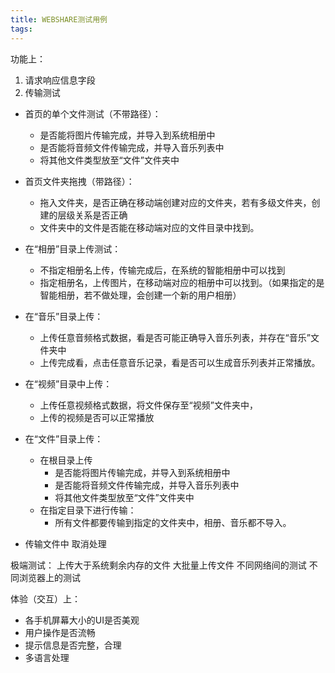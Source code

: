 ```yaml
---
title: WEBSHARE测试用例
tags:
---
```


功能上：
1. 请求响应信息字段
2. 传输测试
  *  首页的单个文件测试（不带路径）：
      * 是否能将图片传输完成，并导入到系统相册中
      * 是否能将音频文件传输完成，并导入音乐列表中
      * 将其他文件类型放至“文件”文件夹中
  * 首页文件夹拖拽（带路径）：
      * 拖入文件夹，是否正确在移动端创建对应的文件夹，若有多级文件夹，创建的层级关系是否正确
      * 文件夹中的文件是否能在移动端对应的文件目录中找到。

  * 在“相册”目录上传测试：
      * 不指定相册名上传，传输完成后，在系统的智能相册中可以找到
      * 指定相册名，上传图片，在移动端对应的相册中可以找到。（如果指定的是智能相册，若不做处理，会创建一个新的用户相册）

  * 在“音乐”目录上传：
      * 上传任意音频格式数据，看是否可能正确导入音乐列表，并存在“音乐”文件夹中
      * 上传完成看，点击任意音乐记录，看是否可以生成音乐列表并正常播放。

  * 在“视频”目录中上传：
      * 上传任意视频格式数据，将文件保存至“视频”文件夹中，
      * 上传的视频是否可以正常播放

  * 在“文件”目录上传：
      * 在根目录上传
          * 是否能将图片传输完成，并导入到系统相册中
          * 是否能将音频文件传输完成，并导入音乐列表中
          * 将其他文件类型放至“文件”文件夹中
      * 在指定目录下进行传输：
          * 所有文件都要传输到指定的文件夹中，相册、音乐都不导入。
 * 传输文件中
      取消处理

 极端测试：
  上传大于系统剩余内存的文件
  大批量上传文件
  不同网络间的测试
  不同浏览器上的测试

体验（交互）上：

  * 各手机屏幕大小的UI是否美观
  * 用户操作是否流畅
  * 提示信息是否完整，合理
  * 多语言处理
